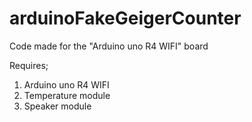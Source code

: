 # arduinoFakeGeigerCounter

Code made for the "Arduino uno R4 WIFI" board

Requires;
1. Arduino uno R4 WIFI
2. Temperature module
3. Speaker module
